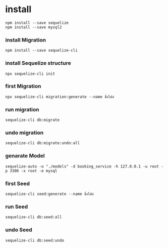 # install
```
npm install --save sequelize
npm install --save mysql2
```
### install Migration
```npm install --save sequelize-cli```
### install Sequelize structure
```npx sequelize-cli init```
### first Migration
```npx sequelize-cli migration:generate --name ชื่อไฟล์```
### run migration
```sequelize-cli db:migrate```
### undo migration
```sequelize-cli db:migrate:undo:all```
### genarate Model
```sequelize-auto -o "./models" -d booking_service -h 127.0.0.1 -u root -p 3306 -x root -e mysql```
### first Seed
```sequelize-cli seed:generate --name ชื่อไฟล์```
### run Seed
```sequelize-cli db:seed:all```
### undo Seed
```sequelize-cli db:seed:undo```